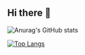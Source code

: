 ## Hi there 👋

<!--
**tsultan16/tsultan16** is a ✨ _special_ ✨ repository because its `README.md` (this file) appears on your GitHub profile.

Here are some ideas to get you started:

- 🔭 I’m currently working on ...
- 🌱 I’m currently learning ...
- 👯 I’m looking to collaborate on ...
- 🤔 I’m looking for help with ...
- 💬 Ask me about ...
- 📫 How to reach me: ...
- 😄 Pronouns: ...
- ⚡ Fun fact: ...

[![Tanzid's GitHub stats](https://github-readme-stats.vercel.app/api?username=tsultan16)](https://github.com/anuraghazra/github-readme-stats)

-->

![Anurag's GitHub stats](https://github-readme-stats.vercel.app/api?username=tsultan16&show_icons=true&theme=gotham&hide=contribs,prs,rank)


[![Top Langs](https://github-readme-stats.vercel.app/api/top-langs/?username=tsultan16&layout=donut&size_weight=0.2&count_weight=0.8&hide=EJS,OpenEdge+ABL,Shell,Jupyter+Notebook,Makefile,Roff,Batchfile&langs_count=20&theme=algolia)](https://github.com/anuraghazra/github-readme-stats)






